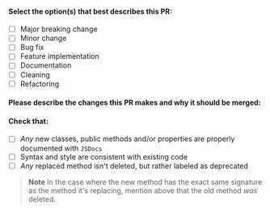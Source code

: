 #### Select the option(s) that best describes this PR:
- [ ] Major breaking change
- [ ] Minor change
- [ ] Bug fix
- [ ] Feature implementation
- [ ] Documentation
- [ ] Cleaning
- [ ] Refactoring

#### Please describe the changes this PR makes and why it should be merged:

#### Check that:
- [ ] *Any* new classes, public methods and/or properties are properly documented with `JSDocs`
- [ ] Syntax and style are consistent with existing code
- [ ] *Any* replaced method isn't deleted, but rather labeled as deprecated
> **Note** In the case where the new method has the exact same signature as the method it's replacing, mention above that the old method *was* deleted.